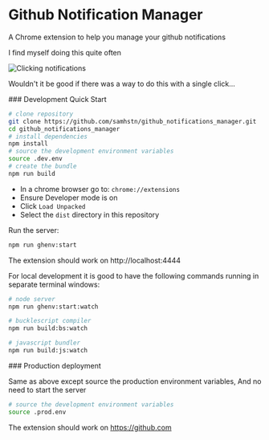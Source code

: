 # Github Notification Manager

A Chrome extension to help you manage your github notifications

I find myself doing this quite often

![Clicking notifications](https://user-images.githubusercontent.com/15983736/44427702-351d9080-a58a-11e8-8d06-2de92987eb9c.gif)

Wouldn't it be good if there was a way to do this with a single click...

### Development Quick Start

```bash
# clone repository
git clone https://github.com/samhstn/github_notifications_manager.git
cd github_notifications_manager
# install dependencies
npm install
# source the development environment variables
source .dev.env
# create the bundle
npm run build
```

+ In a chrome browser go to: `chrome://extensions`
+ Ensure Developer mode is on
+ Click `Load Unpacked`
+ Select the `dist` directory in this repository

Run the server:

```bash
npm run ghenv:start
```

The extension should work on http://localhost:4444

For local development it is good to have the following commands running in separate terminal windows:

```bash
# node server
npm run ghenv:start:watch
```

```bash
# bucklescript compiler
npm run build:bs:watch
```

```bash
# javascript bundler
npm run build:js:watch
```

### Production deployment

Same as above except source the production environment variables,
And no need to start the server

```bash
# source the development environment variables
source .prod.env
```

The extension should work on https://github.com
